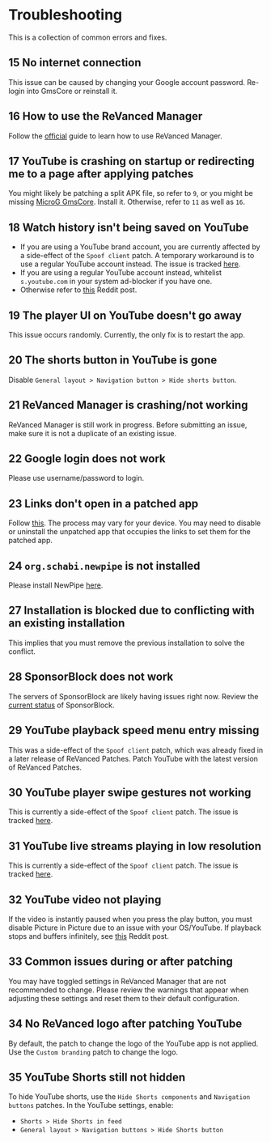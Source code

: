 # Troubleshooting

This is a collection of common errors and fixes.

## 15 No internet connection

This issue can be caused by changing your Google account password. Re-login into GmsCore or reinstall it.

## 16 How to use the ReVanced Manager

Follow the [official](https://github.com/revanced/revanced-manager/tree/main/docs) guide to learn how to use ReVanced Manager.

## 17 YouTube is crashing on startup or redirecting me to a page after applying patches

You might likely be patching a split APK file, so refer to `9`, or you might be missing [MicroG GmsCore](https://github.com/revanced/GmsCore/releases/latest). Install it. Otherwise, refer to `11` as well as `16`.

## 18 Watch history isn't being saved on YouTube

- If you are using a YouTube brand account, you are currently affected by a side-effect of the `Spoof client` patch. A temporary workaround is to use a regular YouTube account instead. The issue is tracked [here](https://github.com/ReVanced/revanced-patches/issues/3208).
- If you are using a regular YouTube account instead, whitelist `s.youtube.com` in your system ad-blocker if you have one.
- Otherwise refer to [this](https://www.reddit.com/r/revancedapp/comments/1b4vuh7/youtube_history_fixed/) Reddit post.

## 19 The player UI on YouTube doesn't go away

This issue occurs randomly. Currently, the only fix is to restart the app.

## 20 The shorts button in YouTube is gone

Disable `General layout > Navigation button > Hide shorts button`.

## 21 ReVanced Manager is crashing/not working

ReVanced Manager is still work in progress. Before submitting an issue, make sure it is not a duplicate of an existing issue.

## 22 Google login does not work

Please use username/password to login.

## 23 Links don't open in a patched app

Follow [this](https://support.google.com/pixelphone/answer/6271667). The process may vary for your device. You may need to disable or uninstall the unpatched app that occupies the links to set them for the patched app.

## 24 `org.schabi.newpipe` is not installed

Please install NewPipe [here](https://newpipe.net/#download).

## 27 Installation is blocked due to conflicting with an existing installation

This implies that you must remove the previous installation to solve the conflict.

## 28 SponsorBlock does not work

The servers of SponsorBlock are likely having issues right now. Review the [current status](https://status.sponsor.ajay.app/) of SponsorBlock.

## 29 YouTube playback speed menu entry missing

This was a side-effect of the `Spoof client` patch, which was already fixed in a later release of ReVanced Patches. Patch YouTube with the latest version of ReVanced Patches.

## 30 YouTube player swipe gestures not working

This is currently a side-effect of the `Spoof client` patch. The issue is tracked [here](https://github.com/ReVanced/revanced-patches/issues/3208).

## 31 YouTube live streams playing in low resolution

This is currently a side-effect of the `Spoof client` patch. The issue is tracked [here](https://github.com/ReVanced/revanced-patches/issues/3208).

## 32 YouTube video not playing

If the video is instantly paused when you press the play button, you must disable Picture in Picture due to an issue with your OS/YouTube. If playback stops and buffers infinitely, see [this](https://www.reddit.com/r/revancedapp/comments/1cwvda7/youtube_playback_issue_fixed) Reddit post.

## 33 Common issues during or after patching

You may have toggled settings in ReVanced Manager that are not recommended to change. Please review the warnings that appear when adjusting these settings and reset them to their default configuration.

## 34 No ReVanced logo after patching YouTube

By default, the patch to change the logo of the YouTube app is not applied. Use the `Custom branding` patch to change the logo.

## 35 YouTube Shorts still not hidden

To hide YouTube shorts, use the `Hide Shorts components` and `Navigation buttons` patches. In the YouTube settings, enable:

- `Shorts > Hide Shorts in feed`
- `General layout > Navigation buttons > Hide Shorts button`
